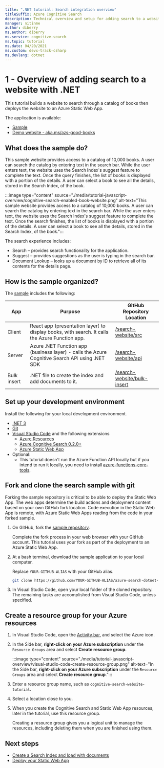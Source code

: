 ```yaml
---
title: ".NET tutorial: Search integration overview"
titleSuffix: Azure Cognitive Search
description: Technical overview and setup for adding search to a website and deploying to Azure Static Web App with .NET. 
manager: nitinme
author: diberry
ms.author: diberry
ms.service: cognitive-search
ms.topic: tutorial
ms.date: 04/20/2021
ms.custom: devx-track-csharp
ms.devlang: dotnet
---
```


# 1 - Overview of adding search to a website with .NET

This tutorial builds a website to search through a catalog of books then deploys the website to an Azure Static Web App. 

The application is available: 
* [Sample](https://github.com/azure-samples/azure-search-dotnet-samples/tree/master/search-website)
* [Demo website - aka.ms/azs-good-books](https://aka.ms/azs-good-books)

## What does the sample do? 

This sample website provides access to a catalog of 10,000 books. A user can search the catalog by entering text in the search bar. While the user enters text, the website uses the Search Index's suggest feature to complete the text. Once the query finishes, the list of books is displayed with a portion of the details. A user can select a book to see all the details, stored in the Search Index, of the book. 

:::image type="content" source="./media/tutorial-javascript-overview/cognitive-search-enabled-book-website.png" alt-text="This sample website provides access to a catalog of 10,000 books. A user can search the catalog by entering text in the search bar. While the user enters text, the website uses the Search Index's suggest feature to complete the text. Once the search finishes, the list of books is displayed with a portion of the details. A user can select a book to see all the details, stored in the Search Index, of the book.":::

The search experience includes: 

* Search – provides search functionality for the application.
* Suggest – provides suggestions as the user is typing in the search bar.
* Document Lookup – looks up a document by ID to retrieve all of its contents for the details page.

## How is the sample organized?

The [sample](https://github.com/Azure-Samples/azure-search-dotnet-samples/tree/master/search-website) includes the following:

|App|Purpose|GitHub<br>Repository<br>Location|
|--|--|--|
|Client|React app (presentation layer) to display books, with search. It calls the Azure Function app. |[/search-website/src](https://github.com/Azure-Samples/azure-search-dotnet-samples/tree/master/search-website/src)|
|Server|Azure .NET Function app (business layer) - calls the Azure Cognitive Search API using .NET SDK |[/search-website/api](https://github.com/Azure-Samples/azure-search-dotnet-samples/tree/master/search-website/api)|
|Bulk insert|.NET file to create the index and add documents to it.|[/search-website/bulk-insert](https://github.com/Azure-Samples/azure-search-dotnet-samples/tree/master/search-website/bulk-insert)|

## Set up your development environment

Install the following for your local development environment. 

- [.NET 3](https://dotnet.microsoft.com/download/dotnet/5.0)  
- [Git](https://git-scm.com/downloads)
- [Visual Studio Code](https://code.visualstudio.com/) and the following extensions
    - [Azure Resources](https://marketplace.visualstudio.com/items?itemName=ms-azuretools.vscode-azureresourcegroups)
    - [Azure Cognitive Search 0.2.0+](https://marketplace.visualstudio.com/items?itemName=ms-azuretools.vscode-azurecognitivesearch)
    - [Azure Static Web App](https://marketplace.visualstudio.com/items?itemName=ms-azuretools.vscode-azurestaticwebapps) 
- Optional:
    - This tutorial doesn't run the Azure Function API locally but if you intend to run it locally, you need to install [azure-functions-core-tools](/azure/azure-functions/functions-run-local?tabs=linux%2Ccsharp%2Cbash#install-the-azure-functions-core-tools).

## Fork and clone the search sample with git

Forking the sample repository is critical to be able to deploy the Static Web App. The web apps determine the build actions and deployment content based on your own GitHub fork location. Code execution in the Static Web App is remote, with Azure Static Web Apps reading from the code in your forked sample.

1. On GitHub, fork the [sample repository](https://github.com/Azure-Samples/azure-search-dotnet-samples). 

    Complete the fork process in your web browser with your GitHub account. This tutorial uses your fork as part of the deployment to an Azure Static Web App. 

1. At a bash terminal, download the sample application to your local computer. 

    Replace `YOUR-GITHUB-ALIAS` with your GitHub alias. 

    ```bash
    git clone https://github.com/YOUR-GITHUB-ALIAS/azure-search-dotnet-samples
    ```

1. In Visual Studio Code, open your local folder of the cloned repository. The remaining tasks are accomplished from Visual Studio Code, unless specified.

## Create a resource group for your Azure resources

1. In Visual Studio Code, open the [Activity bar](https://code.visualstudio.com/docs/getstarted/userinterface), and select the Azure icon. 
1. In the Side bar, **right-click on your Azure subscription** under the `Resource Groups` area and select **Create resource group**.

    :::image type="content" source="./media/tutorial-javascript-overview/visual-studio-code-create-resource-group.png" alt-text="In the Side bar, **right-click on your Azure subscription** under the `Resource Groups` area and select **Create resource group**.":::
1. Enter a resource group name, such as `cognitive-search-website-tutorial`. 
1. Select a location close to you.
1. When you create the Cognitive Search and Static Web App resources, later in the tutorial, use this resource group. 

    Creating a resource group gives you a logical unit to manage the resources, including deleting them when you are finished using them.

## Next steps

* [Create a Search Index and load with documents](tutorial-csharp-create-load-index.md)
* [Deploy your Static Web App](tutorial-csharp-deploy-static-web-app.md)
